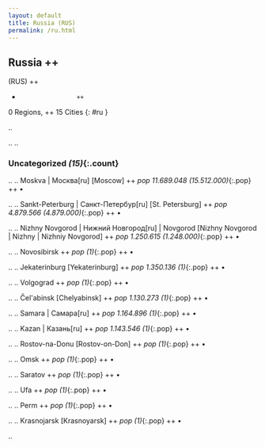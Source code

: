 ```yaml
---
layout: default
title: Russia (RUS)
permalink: /ru.html
---
```



## Russia   ++
(RUS)  ++
-                     ++
0 Regions, ++
15 Cities
{: #ru }

.. 




.. 
.. 


### Uncategorized _(15)_{:.count}


..
..
Moskva | Москва[ru] [Moscow]  ++
 _pop 11.689.048 (15.512.000)_{:.pop} ++
•

..
..
Sankt-Peterburg | Санкт-Петербур[ru] [St. Petersburg]  ++
 _pop 4.879.566 (4.879.000)_{:.pop} ++
•

..
..
Nizhny Novgorod | Нижний Новгород[ru] | Novgorod [Nizhny Novgorod | Nizhny | Nizhniy Novgorod]  ++
 _pop 1.250.615 (1.248.000)_{:.pop} ++
•

..
..
Novosibirsk  ++
 _pop (1)_{:.pop} ++
•

..
..
Jekaterinburg [Yekaterinburg]  ++
 _pop 1.350.136 (1)_{:.pop} ++
•

..
..
Volgograd  ++
 _pop (1)_{:.pop} ++
•

..
..
Čel'abinsk [Chelyabinsk]  ++
 _pop 1.130.273 (1)_{:.pop} ++
•

..
..
Samara | Самара[ru]  ++
 _pop 1.164.896 (1)_{:.pop} ++
•

..
..
Kazan | Казань[ru]  ++
 _pop 1.143.546 (1)_{:.pop} ++
•

..
..
Rostov-na-Donu [Rostov-on-Don]  ++
 _pop (1)_{:.pop} ++
•

..
..
Omsk  ++
 _pop (1)_{:.pop} ++
•

..
..
Saratov  ++
 _pop (1)_{:.pop} ++
•

..
..
Ufa  ++
 _pop (1)_{:.pop} ++
•

..
..
Perm  ++
 _pop (1)_{:.pop} ++
•

..
..
Krasnojarsk [Krasnoyarsk]  ++
 _pop (1)_{:.pop} ++
•




.. 
 
